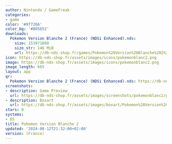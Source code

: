 ```yaml
---
author: Nintendo / GameFreak
categories:
- game
color: '#9f7266'
color_bg: '#805b52'
downloads:
  Pokemon Version Blanche 2 (France) (NDSi Enhanced).nds:
    size: 153971080
    size_str: 146 MiB
    url: https://db-nds-shop.fr/games/Pokemon%20Version%20Blanche%202%20(France)%20(NDSi%20Enhanced).zip
icon: https://db-nds-shop.fr/assets/images/icons/pokemonblanc2.png
image: https://db-nds-shop.fr/assets/images/icons/pokemonblanc2.png
image_length: 665
layout: app
qr:
  Pokemon Version Blanche 2 (France) (NDSi Enhanced).nds: https://db-nds-shop.fr/qr/pokemon-version-blanche-2-france-ndsi-enhanced-nds.png
screenshots:
- description: Game Preview
  url: https://db-nds-shop.fr/assets/images/screenshots/pokemonblanc2/pokemonblanc2.png
- description: Boxart
  url: https://db-nds-shop.fr/assets/images/boxart/Pokemon%20Version%20Blanche%202%20(France)%20(NDSi%20Enhanced).nds.png
stars: 0
systems:
- DS
title: Pokemon Version Blanche 2
updated: '2024-08-12T21:32:00+02:00'
version: (France)
---
```

